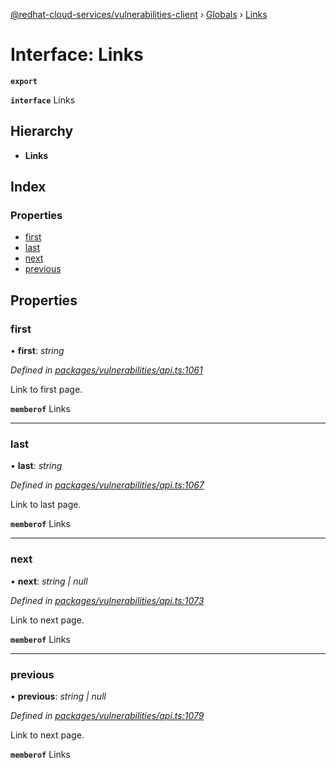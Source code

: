 [@redhat-cloud-services/vulnerabilities-client](../README.md) › [Globals](../globals.md) › [Links](links.md)

# Interface: Links

**`export`** 

**`interface`** Links

## Hierarchy

* **Links**

## Index

### Properties

* [first](links.md#first)
* [last](links.md#last)
* [next](links.md#next)
* [previous](links.md#previous)

## Properties

###  first

• **first**: *string*

*Defined in [packages/vulnerabilities/api.ts:1061](https://github.com/RedHatInsights/javascript-clients/blob/master/packages/vulnerabilities/api.ts#L1061)*

Link to first page.

**`memberof`** Links

___

###  last

• **last**: *string*

*Defined in [packages/vulnerabilities/api.ts:1067](https://github.com/RedHatInsights/javascript-clients/blob/master/packages/vulnerabilities/api.ts#L1067)*

Link to last page.

**`memberof`** Links

___

###  next

• **next**: *string | null*

*Defined in [packages/vulnerabilities/api.ts:1073](https://github.com/RedHatInsights/javascript-clients/blob/master/packages/vulnerabilities/api.ts#L1073)*

Link to next page.

**`memberof`** Links

___

###  previous

• **previous**: *string | null*

*Defined in [packages/vulnerabilities/api.ts:1079](https://github.com/RedHatInsights/javascript-clients/blob/master/packages/vulnerabilities/api.ts#L1079)*

Link to next page.

**`memberof`** Links
